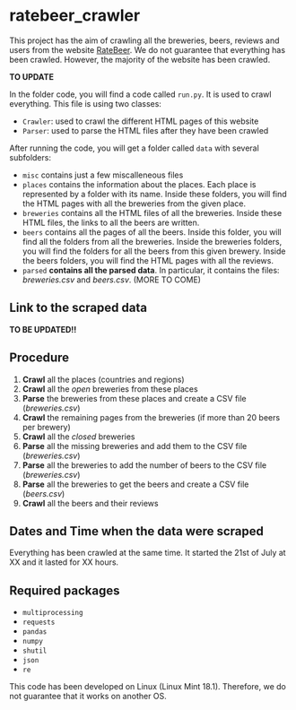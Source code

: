 # ratebeer_crawler

This project has the aim of crawling all the breweries, beers, reviews and users from the website 
[RateBeer](http://wwww.ratebeer.com). We do not guarantee that everything has been crawled. 
However, the majority of the website has been crawled. 

**TO UPDATE**

In the folder code, you will find a code called `run.py`. It is used to crawl everything. This file is
using two classes:
- `Crawler`: used to crawl the different HTML pages of this website
- `Parser`: used to parse the HTML files after they have been crawled

After running the code, you will get a folder called `data` with several subfolders:
- `misc` contains just a few miscalleneous files
- `places` contains the information about the places. Each place is represented by a folder with its name.
 Inside these folders, you will find the HTML pages with all the breweries from the given place.
- `breweries` contains all the HTML files of all the breweries. Inside these HTML files, the links
 to all the beers are written.
- `beers` contains all the pages of all the beers. Inside this folder, you will find all the folders
 from all the breweries. Inside the breweries folders, you will find the folders for all the beers 
 from this given brewery. Inside the beers folders, you will find the HTML pages with all the reviews.
- `parsed` **contains all the parsed data**. In particular, it contains the files: 
 *breweries.csv* and *beers.csv*. (MORE TO COME)

## Link to the scraped data

**TO BE UPDATED!!**

## Procedure

1. **Crawl** all the places (countries and regions)
2. **Crawl** all the *open* breweries from these places
3. **Parse** the breweries from these places and create a CSV file (*breweries.csv*)
4. **Crawl** the remaining pages from the breweries (if more than 20 beers per brewery)
5. **Crawl** all the *closed* breweries
6. **Parse** all the missing breweries and add them to the CSV file (*breweries.csv*)
7. **Parse** all the breweries to add the number of beers to the CSV file (*breweries.csv*)
8. **Parse** all the breweries to get the beers and create a CSV file (*beers.csv*)
9. **Crawl** all the beers and their reviews


## Dates and Time when the data were scraped

Everything has been crawled at the same time. It started the 21st of July at XX and it lasted for XX hours.

## Required packages

* `multiprocessing`
* `requests`
* `pandas`
* `numpy`
* `shutil`
* `json`
* `re`

This code has been developed on Linux (Linux Mint 18.1). Therefore, we do not guarantee that it works on another OS.


